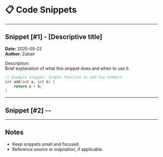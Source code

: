 <!--
START OF code-snippets.md

Purpose:
A repository of useful, reusable code snippets that come handy during development.

Update Frequency:
Add snippets as new common patterns or utilities emerge.

Location: docs/dev-notes/code-snippets.md
-->

# 📋 Code Snippets

---

## Snippet [#1] - [Descriptive title]

**Date:** 2025-05-22  
**Author:** Zubair

Description:  
Brief explanation of what this snippet does and when to use it.

```c
// Example snippet: Simple function to add two numbers
int add(int a, int b) {
    return a + b;
}
```

---

## Snippet [#2] --

---

## Notes

* Keep snippets small and focused.
* Reference source or inspiration, if applicable.

<!-- END OF code-snippets.md -->
